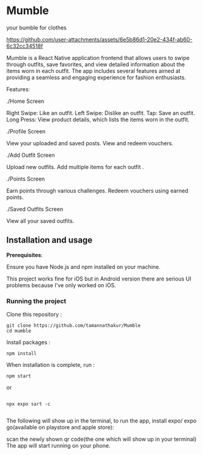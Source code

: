 # Mumble
your bumble for clothes

https://github.com/user-attachments/assets/6e5b86d1-20e2-434f-ab60-6c32cc34518f

Mumble is a React Native application frontend that allows users to swipe through outfits, save favorites, and view detailed information about the items worn in each outfit. The app includes several features aimed at providing a seamless and engaging experience for fashion enthusiasts.

Features:

./Home Screen

Right Swipe: Like an outfit.
Left Swipe: Dislike an outfit.
Tap: Save an outfit.
Long Press: View product details, which lists the items worn in the outfit.

./Profile Screen

View your uploaded and saved posts.
View and redeem vouchers.

./Add Outfit Screen

Upload new outfits.
Add multiple items for each outfit .

./Points Screen

Earn points through various challenges.
Redeem vouchers using earned points.

./Saved Outfits Screen

View all your saved outfits.

## Installation and usage

**Prerequisites**:

Ensure you have Node.js and npm installed on your machine.

This project works fine for iOS but in Android version there are serious UI problems because I've only worked on iOS.


### Running the project

Clone this repository :

```
git clone https://github.com/tamannathakur/Mumble
cd mumble
```

Install packages :

```
npm install
```

When installation is complete, run :

```
npm start 

```
or 

```

npx expo sart -c 


```
The following will show up in the terminal, to run the app, install expo/ expo go(available on playstore and apple store):


scan the newly shown qr code(the one which will show up in your terminal)
The app will start running on your phone.
